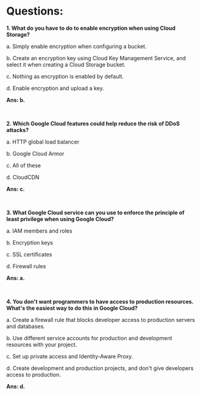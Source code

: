 # Questions:

**1. What do you have to do to enable encryption when using Cloud Storage?**

a. Simply enable encryption when configuring a bucket.

b. Create an encryption key using Cloud Key Management Service, and select it when creating a Cloud Storage bucket.

c. Nothing as encryption is enabled by default.

d. Enable encryption and upload a key.

**Ans: b.**

<br/>

**2. Which Google Cloud features could help reduce the risk of DDoS attacks?**

a. HTTP global load balancer

b. Google Cloud Armor

c. All of these

d. CloudCDN

**Ans: c.**

<br/>

**3. What Google Cloud service can you use to enforce the principle of least privilege when using Google Cloud?**

a. IAM members and roles

b. Encryption keys

c. SSL certificates

d. Firewall rules

**Ans: a.**

<br/>

**4. You don't want programmers to have access to production resources. What's the easiest way to do this in Google Cloud?**

a. Create a firewall rule that blocks developer access to production servers and databases.

b. Use different service accounts for production and development resources with your project.

c. Set up private access and Identity-Aware Proxy.

d. Create development and production projects, and don't give developers access to production.

**Ans: d.**

<br/>
